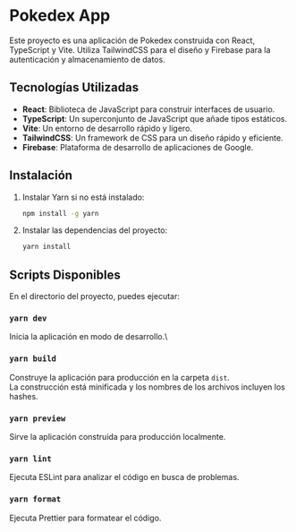 # Pokedex App

Este proyecto es una aplicación de Pokedex construida con React, TypeScript y Vite. Utiliza TailwindCSS para el diseño y Firebase para la autenticación y almacenamiento de datos.

## Tecnologías Utilizadas

- **React**: Biblioteca de JavaScript para construir interfaces de usuario.
- **TypeScript**: Un superconjunto de JavaScript que añade tipos estáticos.
- **Vite**: Un entorno de desarrollo rápido y ligero.
- **TailwindCSS**: Un framework de CSS para un diseño rápido y eficiente.
- **Firebase**: Plataforma de desarrollo de aplicaciones de Google.

## Instalación

1. Instalar Yarn si no está instalado:
   ```sh
   npm install -g yarn

2. Instalar las dependencias del proyecto:
   ```sh
   yarn install
   
## Scripts Disponibles

En el directorio del proyecto, puedes ejecutar:

### `yarn dev`

Inicia la aplicación en modo de desarrollo.\

### `yarn build`

Construye la aplicación para producción en la carpeta `dist`.\
La construcción está minificada y los nombres de los archivos incluyen los hashes.

### `yarn preview`

Sirve la aplicación construida para producción localmente.

### `yarn lint`

Ejecuta ESLint para analizar el código en busca de problemas.

### `yarn format`

Ejecuta Prettier para formatear el código.
